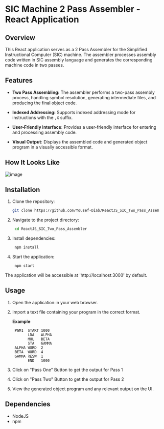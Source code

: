 # SIC Machine 2 Pass Assembler - React Application

## Overview

This React application serves as a 2 Pass Assembler for the Simplified Instructional Computer (SIC) machine. The assembler processes assembly code written in SIC assembly language and generates the corresponding machine code in two passes.

## Features

- **Two Pass Assembling:** The assembler performs a two-pass assembly process, handling symbol resolution, generating intermediate files, and producing the final object code.

- **Indexed Addressing:** Supports indexed addressing mode for instructions with the `,X` suffix.

- **User-Friendly Interface:** Provides a user-friendly interface for entering and processing assembly code.

- **Visual Output:** Displays the assembled code and generated object program in a visually accessible format.

## How It Looks Like
![image](https://github.com/Yousef-Diab/ReactJS_SIC_Two_Pass_Assembler/assets/37383782/4467a70d-9630-42fe-9296-4fdd4ef296e7)

## Installation

1. Clone the repository:
   ```bash
   git clone https://github.com/Yousef-Diab/ReactJS_SIC_Two_Pass_Assembler.git
   ```

2. Navigate to the project directory:
   ```bash
    cd ReactJS_SIC_Two_Pass_Assembler
   ```

3. Install dependencies:
   ```bash
    npm install
   ```
4. Start the application:
   ```bash
    npm start
   ```

The application will be accessible at 'http://localhost:3000' by default.

## Usage
1. Open the application in your web browser.
2. Import a text file containing your program in the correct format.
   
   **Example**
   ```Example
    PGM1  START 1000
          LDA   ALPHA
          MUL   BETA
          STA   GAMMA
    ALPHA WORD  2
    BETA  WORD  4
    GAMMA RESW  1
          END   1000
   ```
3. Click on "Pass One" Button to get the output for Pass 1
4. Click on "Pass Two" Button to get the output for Pass 2
5. View the generated object program and any relevant output on the UI.

## Dependencies
* NodeJS
* npm

